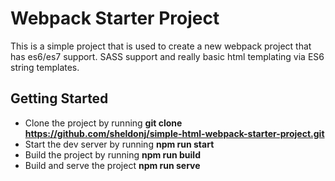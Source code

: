 # Webpack Starter Project

This is a simple project that is used to create a new webpack project that has es6/es7 support. 
SASS support and really basic html templating via ES6 string templates.

## Getting Started
 * Clone the project by running **git clone https://github.com/sheldonj/simple-html-webpack-starter-project.git**
 * Start the dev server by running **npm run start**
 * Build the project by running **npm run build**
 * Build and serve the project **npm run serve**

